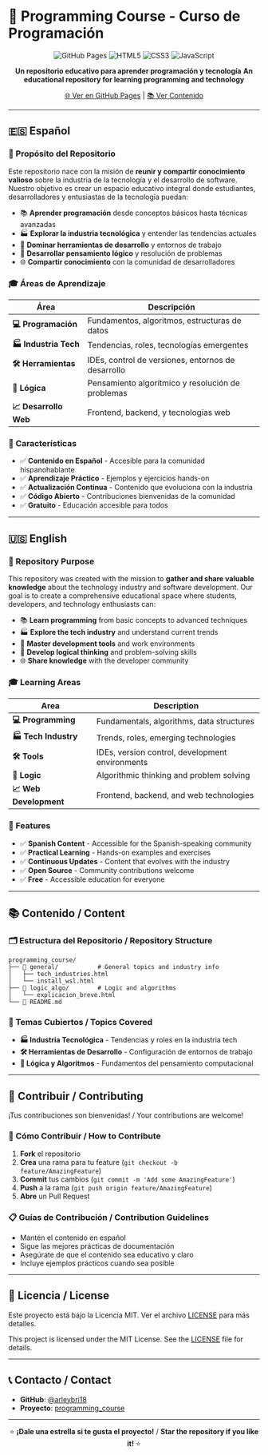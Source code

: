 # 🚀 Programming Course - Curso de Programación

<div align="center">

![GitHub Pages](https://img.shields.io/badge/GitHub%20Pages-222222?style=for-the-badge&logo=GitHub%20Pages&logoColor=white)
![HTML5](https://img.shields.io/badge/HTML5-E34F26?style=for-the-badge&logo=html5&logoColor=white)
![CSS3](https://img.shields.io/badge/CSS3-1572B6?style=for-the-badge&logo=css3&logoColor=white)
![JavaScript](https://img.shields.io/badge/JavaScript-F7DF1E?style=for-the-badge&logo=javascript&logoColor=black)

**Un repositorio educativo para aprender programación y tecnología**
**An educational repository for learning programming and technology**

[🌐 Ver en GitHub Pages](https://arleybri18.github.io/programming_course/) | [📚 Ver Contenido](#contenido--content)

</div>

---

## 🇪🇸 Español

### 🎯 Propósito del Repositorio

Este repositorio nace con la misión de **reunir y compartir conocimiento valioso** sobre la industria de la tecnología y el desarrollo de software. Nuestro objetivo es crear un espacio educativo integral donde estudiantes, desarrolladores y entusiastas de la tecnología puedan:

- 📚 **Aprender programación** desde conceptos básicos hasta técnicas avanzadas
- 🏭 **Explorar la industria tecnológica** y entender las tendencias actuales
- 🔧 **Dominar herramientas de desarrollo** y entornos de trabajo
- 🧠 **Desarrollar pensamiento lógico** y resolución de problemas
- 🌐 **Compartir conocimiento** con la comunidad de desarrolladores

### 🎓 Áreas de Aprendizaje

| Área | Descripción |
|------|-------------|
| **💻 Programación** | Fundamentos, algoritmos, estructuras de datos |
| **🏭 Industria Tech** | Tendencias, roles, tecnologías emergentes |
| **🛠️ Herramientas** | IDEs, control de versiones, entornos de desarrollo |
| **🧮 Lógica** | Pensamiento algorítmico y resolución de problemas |
| **📈 Desarrollo Web** | Frontend, backend, y tecnologías web |

### 🚀 Características

- ✅ **Contenido en Español** - Accesible para la comunidad hispanohablante
- ✅ **Aprendizaje Práctico** - Ejemplos y ejercicios hands-on
- ✅ **Actualización Continua** - Contenido que evoluciona con la industria
- ✅ **Código Abierto** - Contribuciones bienvenidas de la comunidad
- ✅ **Gratuito** - Educación accesible para todos

---

## 🇺🇸 English

### 🎯 Repository Purpose

This repository was created with the mission to **gather and share valuable knowledge** about the technology industry and software development. Our goal is to create a comprehensive educational space where students, developers, and technology enthusiasts can:

- 📚 **Learn programming** from basic concepts to advanced techniques
- 🏭 **Explore the tech industry** and understand current trends
- 🔧 **Master development tools** and work environments
- 🧠 **Develop logical thinking** and problem-solving skills
- 🌐 **Share knowledge** with the developer community

### 🎓 Learning Areas

| Area | Description |
|------|-------------|
| **💻 Programming** | Fundamentals, algorithms, data structures |
| **🏭 Tech Industry** | Trends, roles, emerging technologies |
| **🛠️ Tools** | IDEs, version control, development environments |
| **🧮 Logic** | Algorithmic thinking and problem solving |
| **📈 Web Development** | Frontend, backend, and web technologies |

### 🚀 Features

- ✅ **Spanish Content** - Accessible for the Spanish-speaking community
- ✅ **Practical Learning** - Hands-on examples and exercises
- ✅ **Continuous Updates** - Content that evolves with the industry
- ✅ **Open Source** - Community contributions welcome
- ✅ **Free** - Accessible education for everyone

---

## 📚 Contenido / Content

### 🗂️ Estructura del Repositorio / Repository Structure

```
programming_course/
├── 📁 general/           # General topics and industry info
│   ├── tech_industries.html
│   └── install_wsl.html
├── 📁 logic_algo/        # Logic and algorithms
│   └── explicacion_breve.html
└── 📄 README.md
```

### 🎯 Temas Cubiertos / Topics Covered

- **🏭 Industria Tecnológica** - Tendencias y roles en la industria tech
- **🛠️ Herramientas de Desarrollo** - Configuración de entornos de trabajo
- **🧮 Lógica y Algoritmos** - Fundamentos del pensamiento computacional

---

## 🤝 Contribuir / Contributing

¡Tus contribuciones son bienvenidas! / Your contributions are welcome!

### 📝 Cómo Contribuir / How to Contribute

1. **Fork** el repositorio
2. **Crea** una rama para tu feature (`git checkout -b feature/AmazingFeature`)
3. **Commit** tus cambios (`git commit -m 'Add some AmazingFeature'`)
4. **Push** a la rama (`git push origin feature/AmazingFeature`)
5. **Abre** un Pull Request

### 📋 Guías de Contribución / Contribution Guidelines

- Mantén el contenido en español
- Sigue las mejores prácticas de documentación
- Asegúrate de que el contenido sea educativo y claro
- Incluye ejemplos prácticos cuando sea posible

---

## 📄 Licencia / License

Este proyecto está bajo la Licencia MIT. Ver el archivo [LICENSE](LICENSE) para más detalles.

This project is licensed under the MIT License. See the [LICENSE](LICENSE) file for details.

---

## 📞 Contacto / Contact

- **GitHub**: [@arleybri18](https://github.com/arleybri18)
- **Proyecto**: [programming_course](https://github.com/arleybri18/programming_course)

---

<div align="center">

⭐ **¡Dale una estrella si te gusta el proyecto!** / **Star the repository if you like it!** ⭐

</div>
